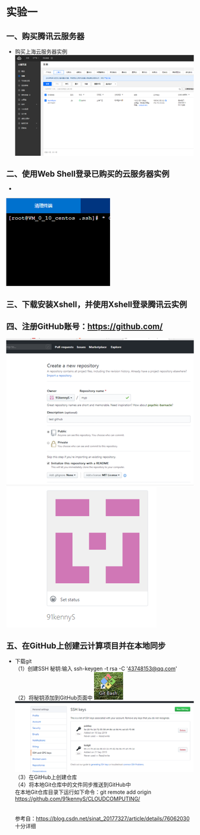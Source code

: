 实验一
====
一、购买腾讯云服务器
---
* 购买上海云服务器实例
![](https://github.com/91kennyS/CLOUDCOMPUTING/blob/master/docs/img/1.jpg)

二、使用Web Shell登录已购买的云服务器实例
---
* 
![](/docs/img/2.jpg)

三、下载安装Xshell，并使用Xshell登录腾讯云实例
---

四、注册GitHub账号：https://github.com/
---
![](/docs/img/4.1.jpg)
![](/docs/img/4.2.jpg)

五、在GitHub上创建云计算项目并在本地同步
---
* 下载git<br>
（1）创建SSH 秘钥:输入 ssh-keygen -t rsa -C '43748153@qq.com'<br>（2）将秘钥添加到GitHub页面中
![](/docs/img/5.1.jpg)
![](/docs/img/5.2.jpg)<br>
（3）在GitHub上创建仓库<br>
（4）将本地Git仓库中的文件同步推送到GitHub中<br>
      在本地Git仓库目录下运行如下命令：git remote add origin https://github.com/91kennyS/CLOUDCOMPUTING/<br>
<br><br>参考自：https://blog.csdn.net/sinat_20177327/article/details/76062030  十分详细<br>
